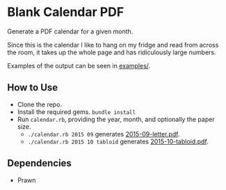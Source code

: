 # Blank Calendar PDF

Generate a PDF calendar for a given month.

Since this is the calendar I like to hang on my fridge and read from across the room, it takes up the whole page and has ridiculously large numbers.

Examples of the output can be seen in [examples/](https://github.com/ldfritz/blank-calendar-pdf/blob/master/examples/).

## How to Use

* Clone the repo.
* Install the required gems. `bundle install`
* Run `calendar.rb`, providing the year, month, and optionally the paper size.
  * `./calendar.rb 2015 09` generates [2015-09-letter.pdf](https://github.com/ldfritz/blank-calendar-pdf/blob/master/examples/2015-09-letter.pdf).
  * `./calendar.rb 2015 10 tabloid` generates [2015-10-tabloid.pdf](https://github.com/ldfritz/blank-calendar-pdf/blob/master/examples/2015-10-tabloid.pdf).

## Dependencies

* Prawn
